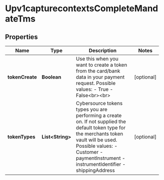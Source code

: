 
# Upv1capturecontextsCompleteMandateTms

## Properties
Name | Type | Description | Notes
------------ | ------------- | ------------- | -------------
**tokenCreate** | **Boolean** | Use this when you want to create a token from the card/bank data in your payment request.   Possible values:   - True   - False&lt;br&gt;&lt;br&gt;  |  [optional]
**tokenTypes** | **List&lt;String&gt;** | Cybersource tokens types you are performing a create on. If not supplied the default token type for the merchants token vault will be used.  Possible values: - Customer - paymentInstrument - instrumentIdentifier - shippingAddress  |  [optional]



